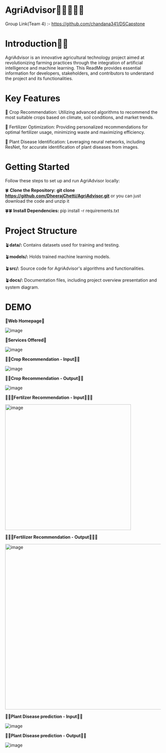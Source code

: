 # AgriAdvisor🚜🌾🧑🏼‍🌾
Group Link(Team 4) :- https://github.com/chandana341/DSCapstone

# Introduction🌾🚜

AgriAdvisor is an innovative agricultural technology project aimed at revolutionizing farming practices through the integration of artificial intelligence and machine learning. This ReadMe provides essential information for developers, stakeholders, and contributors to understand the project and its functionalities.

# Key Features

🌿 Crop Recommendation: Utilizing advanced algorithms to recommend the most suitable crops based on climate, soil conditions, and market trends.

🌿 Fertilizer Optimization: Providing personalized recommendations for optimal fertilizer usage, minimizing waste and maximizing efficiency.

🌿 Plant Disease Identification: Leveraging neural networks, including ResNet, for accurate identification of plant diseases from images.


# Getting Started

Follow these steps to set up and run AgriAdvisor locally:

🍀 **Clone the Repository:**
**git clone https://github.com/DheerajChetti/AgriAdvisor.git** or you can just download the code and unzip it

🍀🍀 **Install Dependencies:**
pip install -r requirements.txt

# Project Structure

🪴**data/:** Contains datasets used for training and testing.

🪴**models/:** Holds trained machine learning models.

🪴**src/:** Source code for AgriAdvisor's algorithms and functionalities.

🪴**docs/:** Documentation files, including project overview presentation and system diagram.


# DEMO

🌾**Web Homepage**🌾

![image](https://github.com/DheerajChetti/AgriAdvisor/assets/143454847/66bce39d-0586-4a57-bccc-203406efc5d6)

🌾**Services Offered**🌾

![image](https://github.com/DheerajChetti/AgriAdvisor/assets/143454847/693e98ff-ca19-4b87-aed6-894fb5f9a33b)

🌱🌱**Crop Recommendation - Input**🌱🌱

![image](https://github.com/DheerajChetti/AgriAdvisor/assets/143454847/1115593d-08b8-468d-bc79-97eedea8ea69)

🌱🌱**Crop Recommendation - Output**🌱🌱

![image](https://github.com/DheerajChetti/AgriAdvisor/assets/143454847/74b33bb6-b985-4a57-88b2-84c9087fce8e)

🌻🌻🌻**Fertilzer Recommendation - Input**🌻🌻🌻

<img width="407" alt="image" src="https://github.com/DheerajChetti/AgriAdvisor/assets/143454847/850aea91-8c57-46f4-b664-e2082fc4a223">

🌻🌻🌻**Fertilizer Recommendation - Output**🌻🌻🌻

<img width="536" alt="image" src="https://github.com/DheerajChetti/AgriAdvisor/assets/143454847/c6be9041-5275-48c1-a06e-a61eb47322dd">

🎋🎋**Plant Disease prediction - Input**🎋🎋

![image](https://github.com/DheerajChetti/AgriAdvisor/assets/143454847/e9d8ba42-a88d-4334-9137-ecb0e1a4c3d1)

🎋🎋**Plant Disease prediction - Output**🎋🎋

![image](https://github.com/DheerajChetti/AgriAdvisor/assets/143454847/f38f6755-1999-43af-949c-ac6cf35f7bac)





